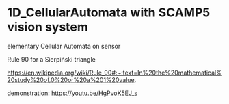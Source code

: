 # 1D_CellularAutomata with SCAMP5 vision system


elementary Cellular Automata on sensor

Rule 90 for a Sierpiński triangle

https://en.wikipedia.org/wiki/Rule_90#:~:text=In%20the%20mathematical%20study%20of,0%20or%20a%201%20value.



demonstration:  https://youtu.be/HgPvoK5EJ_s

